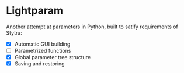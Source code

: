 # Lightparam
Another attempt at parameters in Python, built to satify requirements of Stytra:

- [x] Automatic GUI building
- [ ] Parametrized functions
- [x] Global parameter tree structure
- [x] Saving and restoring
